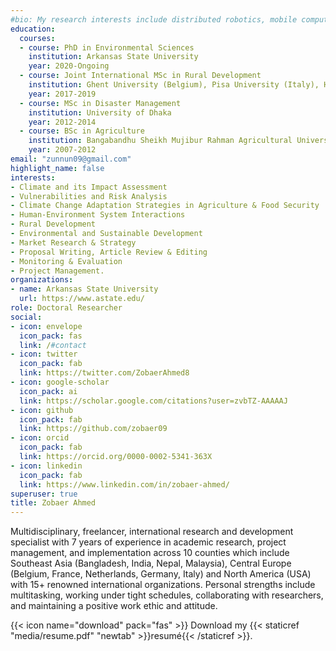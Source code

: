 ```yaml
---
#bio: My research interests include distributed robotics, mobile computing and programmable matter.
education:
  courses:
  - course: PhD in Environmental Sciences
    institution: Arkansas State University
    year: 2020-Ongoing
  - course: Joint International MSc in Rural Development
    institution: Ghent University (Belgium), Pisa University (Italy), Humboldt University of Berlin (Germany)
    year: 2017-2019
  - course: MSc in Disaster Management
    institution: University of Dhaka
    year: 2012-2014
  - course: BSc in Agriculture
    institution: Bangabandhu Sheikh Mujibur Rahman Agricultural University
    year: 2007-2012
email: "zunnun09@gmail.com"
highlight_name: false
interests:
- Climate and its Impact Assessment
- Vulnerabilities and Risk Analysis
- Climate Change Adaptation Strategies in Agriculture & Food Security
- Human-Environment System Interactions
- Rural Development
- Environmental and Sustainable Development
- Market Research & Strategy
- Proposal Writing, Article Review & Editing
- Monitoring & Evaluation
- Project Management.
organizations:
- name: Arkansas State University
  url: https://www.astate.edu/
role: Doctoral Researcher
social:
- icon: envelope
  icon_pack: fas
  link: /#contact
- icon: twitter
  icon_pack: fab
  link: https://twitter.com/ZobaerAhmed8
- icon: google-scholar
  icon_pack: ai
  link: https://scholar.google.com/citations?user=zvbTZ-AAAAAJ
- icon: github
  icon_pack: fab
  link: https://github.com/zobaer09
- icon: orcid
  icon_pack: fab
  link: https://orcid.org/0000-0002-5341-363X
- icon: linkedin
  icon_pack: fab
  link: https://www.linkedin.com/in/zobaer-ahmed/
superuser: true
title: Zobaer Ahmed
---
```


Multidisciplinary, freelancer, international research and development specialist with 7 years of experience in academic research, project management, and implementation across 10 counties which include Southeast Asia (Bangladesh, India, Nepal, Malaysia), Central Europe (Belgium, France, Netherlands, Germany, Italy) and North America (USA) with 15+ renowned international organizations. Personal strengths include multitasking, working under tight schedules, collaborating with researchers, and maintaining a positive work ethic and attitude. 

{{< icon name="download" pack="fas" >}} Download my {{< staticref "media/resume.pdf" "newtab" >}}resumé{{< /staticref >}}.
